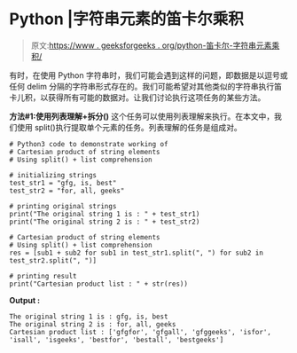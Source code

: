 # Python |字符串元素的笛卡尔乘积

> 原文:[https://www . geeksforgeeks . org/python-笛卡尔-字符串元素乘积/](https://www.geeksforgeeks.org/python-cartesian-product-of-string-elements/)

有时，在使用 Python 字符串时，我们可能会遇到这样的问题，即数据是以逗号或任何 delim 分隔的字符串形式存在的。我们可能希望对其他类似的字符串执行笛卡儿积，以获得所有可能的数据对。让我们讨论执行这项任务的某些方法。

**方法#1:使用列表理解+拆分()**
这个任务可以使用列表理解来执行。在本文中，我们使用 split()执行提取单个元素的任务。列表理解的任务是组成对。

```
# Python3 code to demonstrate working of 
# Cartesian product of string elements
# Using split() + list comprehension

# initializing strings
test_str1 = "gfg, is, best"
test_str2 = "for, all, geeks"

# printing original strings
print("The original string 1 is : " + test_str1)
print("The original string 2 is : " + test_str2)

# Cartesian product of string elements
# Using split() + list comprehension
res = [sub1 + sub2 for sub1 in test_str1.split(", ") for sub2 in test_str2.split(", ")]

# printing result 
print("Cartesian product list : " + str(res)) 
```

**Output :**

```
The original string 1 is : gfg, is, best
The original string 2 is : for, all, geeks
Cartesian product list : ['gfgfor', 'gfgall', 'gfggeeks', 'isfor', 'isall', 'isgeeks', 'bestfor', 'bestall', 'bestgeeks']

```